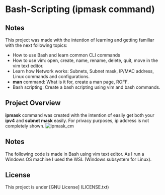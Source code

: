 # Bash-Scripting (ipmask command)

## Notes
This project was made with the intention of learning and getting familiar with the next following topics: <br />

* How to use Bash and learn common CLI commands
* How to use vim: open, create, name, rename, delete, quit, move in the vim text editor.
* Learn how Network works: Subnets, Subnet mask, IP/MAC address, Linux commands and configurations.
* **man** command: What is it for, create a man page, ROFF.
* Bash scripting: Create a bash scripting using vim and bash commands. <br />

##  Project Overview

**ipmask** command was created with the intention of easily get both your **ipv4** and **subnet mask** easily. For privacy purposes, ip address is not completely shown.
![ipmask_cm](https://github.com/TizianaAndreaOrlando/Bash-Scripting/assets/81337862/11e10dd6-a31e-4ad5-966a-a321345979f5)

## Notes

The following code is made in Bash using vim text editor. As I run a Windows OS machine I used the WSL (Windows subsystem for Linux). 


## License

This project is under [GNU License] (LICENSE.txt)


